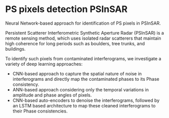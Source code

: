 # PS pixels detection PSInSAR
Neural Network-based approach for identification of PS pixels in PSInSAR.

Persistent Scatterer Interferometric Synthetic Aperture Radar (PSInSAR)
is a remote sensing method, which uses isolated radar scatterers that
maintain high coherence for long periods such as
boulders, tree trunks, and buildings.

To identify such pixels from contaminated interferograms, we investigate a variety of deep learning approaches:
- CNN-based approach to capture the spatial nature of noise in interferograms and directly map the contaminated phases to its Phase consistency.
- ANN-based approach considering only the temporal variations in amplitude and phase angles of pixels.
- CNN-based auto-encoders to denoise the interferograms, followed by an LSTM based architecture to map these cleaned interferograms to their Phase consistencies.
